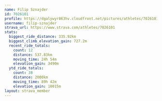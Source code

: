 ```yaml
---
name: Filip Sznajder
id: 7026101
profile: https://dgalywyr863hv.cloudfront.net/pictures/athletes/7026101/2123836/19/large.jpg
username: filip-sznajder
strava_url: https://www.strava.com/athletes/7026101
stats:
  biggest_ride_distance: 335.92km
  biggest_climb_elevation_gain: 727.2m
  recent_ride_totals:
    count: 12
    distance: 537.83km
    moving_time: 24h 54m
    elevation_gain: 3490m
  ytd_ride_totals:
    count: 38
    distance: 2000km
    moving_time: 89h 42m
    elevation_gain: 10015m
layout: strava_member
--- 
```

